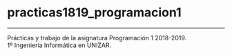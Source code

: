 # practicas1819_programacion1
---
Prácticas y trabajo de la asignatura Programación 1 2018-2019.  
1º Ingeniería Informática en UNIZAR.
